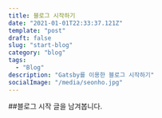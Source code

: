```yaml
---
title: 블로그 시작하기
date: "2021-01-01T22:33:37.121Z"
template: "post"
draft: false
slug: "start-blog"
category: "blog"
tags:
  - "Blog"
description: "Gatsby를 이용한 블로그 시작하기"
socialImage: "/media/seonho.jpg"
---
```

##블로그 시작
글을 남겨봅니다.